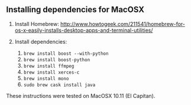 ## Installing dependencies for MacOSX ##

1. Install Homebrew: http://www.howtogeek.com/211541/homebrew-for-os-x-easily-installs-desktop-apps-and-terminal-utilities/
    
2. Install dependencies:
    1. `brew install boost --with-python`
    2. `brew install boost-python`
    3. `brew install ffmpeg`
    4. `brew install xerces-c`
    5. `brew install mono`
    6. `sudo brew cask install java`

These instructions were tested on MacOSX 10.11 (El Capitan). 

